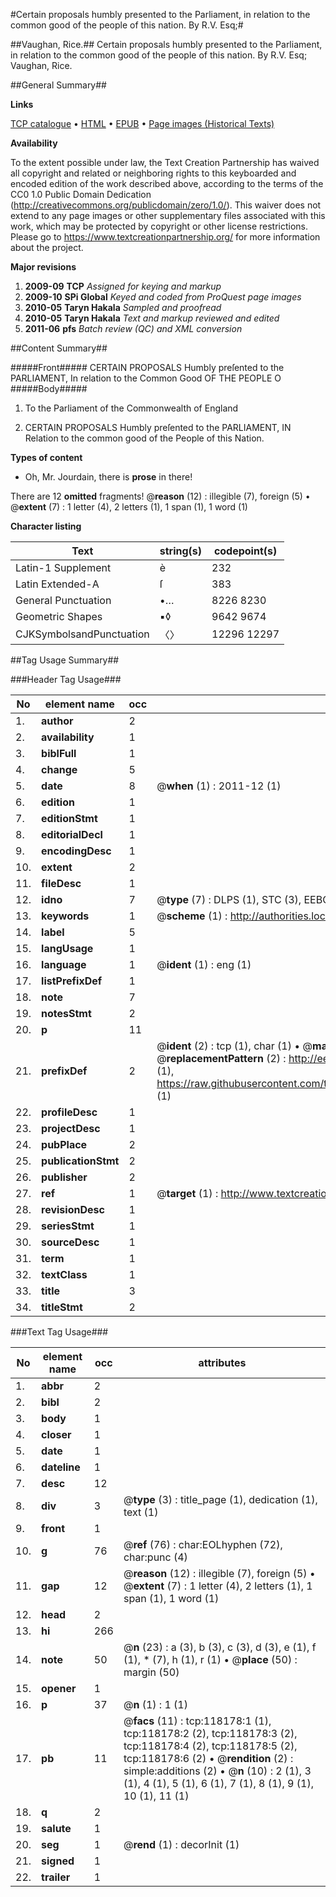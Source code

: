 #Certain proposals humbly presented to the Parliament, in relation to the common good of the people of this nation. By R.V. Esq;#

##Vaughan, Rice.##
Certain proposals humbly presented to the Parliament, in relation to the common good of the people of this nation. By R.V. Esq;
Vaughan, Rice.

##General Summary##

**Links**

[TCP catalogue](http://www.ota.ox.ac.uk/tcp/)  • 
[HTML](http://tei.it.ox.ac.uk/tcp/Texts-HTML/free/A95/A95829.html)  • 
[EPUB](http://tei.it.ox.ac.uk/tcp/Texts-EPUB/free/A95/A95829.epub) • 
[Page images (Historical Texts)](https://historicaltexts.jisc.ac.uk/eebo-99865923e)

**Availability**

To the extent possible under law, the Text Creation Partnership has waived all copyright and related or neighboring rights to this keyboarded and encoded edition of the work described above, according to the terms of the CC0 1.0 Public Domain Dedication (http://creativecommons.org/publicdomain/zero/1.0/). This waiver does not extend to any page images or other supplementary files associated with this work, which may be protected by copyright or other license restrictions. Please go to https://www.textcreationpartnership.org/ for more information about the project.

**Major revisions**

1. __2009-09__ __TCP__ *Assigned for keying and markup*
1. __2009-10__ __SPi Global__ *Keyed and coded from ProQuest page images*
1. __2010-05__ __Taryn Hakala__ *Sampled and proofread*
1. __2010-05__ __Taryn Hakala__ *Text and markup reviewed and edited*
1. __2011-06__ __pfs__ *Batch review (QC) and XML conversion*

##Content Summary##

#####Front#####
CERTAIN PROPOSALS Humbly preſented to the PARLIAMENT, In relation to the Common Good OF THE PEOPLE O
#####Body#####

1. To the Parliament of the Commonwealth of England

1. CERTAIN PROPOSALS Humbly preſented to the PARLIAMENT, IN Relation to the common good of the People of this Nation.

**Types of content**

  * Oh, Mr. Jourdain, there is **prose** in there!

There are 12 **omitted** fragments! 
 @__reason__ (12) : illegible (7), foreign (5)  •  @__extent__ (7) : 1 letter (4), 2 letters (1), 1 span (1), 1 word (1)

**Character listing**


|Text|string(s)|codepoint(s)|
|---|---|---|
|Latin-1 Supplement|è|232|
|Latin Extended-A|ſ|383|
|General Punctuation|•…|8226 8230|
|Geometric Shapes|▪◊|9642 9674|
|CJKSymbolsandPunctuation|〈〉|12296 12297|

##Tag Usage Summary##

###Header Tag Usage###

|No|element name|occ|attributes|
|---|---|---|---|
|1.|__author__|2||
|2.|__availability__|1||
|3.|__biblFull__|1||
|4.|__change__|5||
|5.|__date__|8| @__when__ (1) : 2011-12 (1)|
|6.|__edition__|1||
|7.|__editionStmt__|1||
|8.|__editorialDecl__|1||
|9.|__encodingDesc__|1||
|10.|__extent__|2||
|11.|__fileDesc__|1||
|12.|__idno__|7| @__type__ (7) : DLPS (1), STC (3), EEBO-CITATION (1), PROQUEST (1), VID (1)|
|13.|__keywords__|1| @__scheme__ (1) : http://authorities.loc.gov/ (1)|
|14.|__label__|5||
|15.|__langUsage__|1||
|16.|__language__|1| @__ident__ (1) : eng (1)|
|17.|__listPrefixDef__|1||
|18.|__note__|7||
|19.|__notesStmt__|2||
|20.|__p__|11||
|21.|__prefixDef__|2| @__ident__ (2) : tcp (1), char (1)  •  @__matchPattern__ (2) : ([0-9\-]+):([0-9IVX]+) (1), (.+) (1)  •  @__replacementPattern__ (2) : http://eebo.chadwyck.com/downloadtiff?vid=$1&page=$2 (1), https://raw.githubusercontent.com/textcreationpartnership/Texts/master/tcpchars.xml#$1 (1)|
|22.|__profileDesc__|1||
|23.|__projectDesc__|1||
|24.|__pubPlace__|2||
|25.|__publicationStmt__|2||
|26.|__publisher__|2||
|27.|__ref__|1| @__target__ (1) : http://www.textcreationpartnership.org/docs/. (1)|
|28.|__revisionDesc__|1||
|29.|__seriesStmt__|1||
|30.|__sourceDesc__|1||
|31.|__term__|1||
|32.|__textClass__|1||
|33.|__title__|3||
|34.|__titleStmt__|2||


###Text Tag Usage###

|No|element name|occ|attributes|
|---|---|---|---|
|1.|__abbr__|2||
|2.|__bibl__|2||
|3.|__body__|1||
|4.|__closer__|1||
|5.|__date__|1||
|6.|__dateline__|1||
|7.|__desc__|12||
|8.|__div__|3| @__type__ (3) : title_page (1), dedication (1), text (1)|
|9.|__front__|1||
|10.|__g__|76| @__ref__ (76) : char:EOLhyphen (72), char:punc (4)|
|11.|__gap__|12| @__reason__ (12) : illegible (7), foreign (5)  •  @__extent__ (7) : 1 letter (4), 2 letters (1), 1 span (1), 1 word (1)|
|12.|__head__|2||
|13.|__hi__|266||
|14.|__note__|50| @__n__ (23) : a (3), b (3), c (3), d (3), e (1), f (1), * (7), h (1), r (1)  •  @__place__ (50) : margin (50)|
|15.|__opener__|1||
|16.|__p__|37| @__n__ (1) : 1 (1)|
|17.|__pb__|11| @__facs__ (11) : tcp:118178:1 (1), tcp:118178:2 (2), tcp:118178:3 (2), tcp:118178:4 (2), tcp:118178:5 (2), tcp:118178:6 (2)  •  @__rendition__ (2) : simple:additions (2)  •  @__n__ (10) : 2 (1), 3 (1), 4 (1), 5 (1), 6 (1), 7 (1), 8 (1), 9 (1), 10 (1), 11 (1)|
|18.|__q__|2||
|19.|__salute__|1||
|20.|__seg__|1| @__rend__ (1) : decorInit (1)|
|21.|__signed__|1||
|22.|__trailer__|1||
